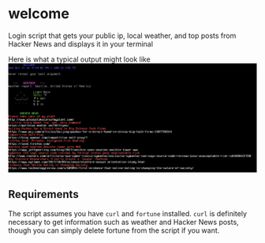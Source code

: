# welcome
Login script that gets your public ip, local weather, and top posts from Hacker News and displays it in your terminal

Here is what a typical output might look like
![Example Output](https://github.com/surrsurus/welcome/blob/master/media/output.png)

## Requirements
The script assumes you have `curl` and `fortune` installed. `curl` is definitely necessary to get information such as weather and Hacker News posts, though you can simply delete fortune from the script if you want.
